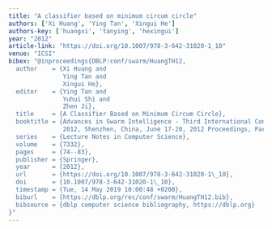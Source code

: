 ```yaml
---
title: "A classifier based on minimum circum circle"
authors: ['Xi Huang', 'Ying Tan', 'Xingui He']
authors-key: ['huangxi', 'tanying', 'hexingui']
year: "2012"
article-link: "https://doi.org/10.1007/978-3-642-31020-1_10"
venue: "ICSI"
bibex: "@inproceedings{DBLP:conf/swarm/HuangTH12,
  author    = {Xi Huang and
               Ying Tan and
               Xingui He},
  editor    = {Ying Tan and
               Yuhui Shi and
               Zhen Ji},
  title     = {A Classifier Based on Minimum Circum Circle},
  booktitle = {Advances in Swarm Intelligence - Third International Conference, {ICSI}
               2012, Shenzhen, China, June 17-20, 2012 Proceedings, Part {II}},
  series    = {Lecture Notes in Computer Science},
  volume    = {7332},
  pages     = {74--83},
  publisher = {Springer},
  year      = {2012},
  url       = {https://doi.org/10.1007/978-3-642-31020-1\_10},
  doi       = {10.1007/978-3-642-31020-1\_10},
  timestamp = {Tue, 14 May 2019 10:00:48 +0200},
  biburl    = {https://dblp.org/rec/conf/swarm/HuangTH12.bib},
  bibsource = {dblp computer science bibliography, https://dblp.org}
}"
---
```

